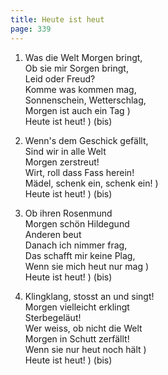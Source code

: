 ```yaml
---
title: Heute ist heut
page: 339
---  
```

   
1. Was die Welt Morgen bringt,  
Ob sie mir Sorgen bringt,  
Leid oder Freud?  
Komme was kommen mag,  
Sonnenschein, Wetterschlag,  
Morgen ist auch ein Tag )  
Heute ist heut! ) (bis)  


2. Wenn's dem Geschick gefällt,  
Sind wir in alle Welt  
Morgen zerstreut!  
Wirt, roll dass Fass herein!  
Mädel, schenk ein, schenk ein! )  
Heute ist heut! ) (bis)  


3. Ob ihren Rosenmund  
Morgen schön Hildegund  
Anderen beut  
Danach ich nimmer frag,  
Das schafft mir keine Plag,  
Wenn sie mich heut nur mag )  
Heute ist heut! ) (bis)  


4. Klingklang, stosst an und singt!  
Morgen vielleicht erklingt  
Sterbegeläut!  
Wer weiss, ob nicht die Welt  
Morgen in Schutt zerfällt!  
Wenn sie nur heut noch hält )  
Heute ist heut! ) (bis)  